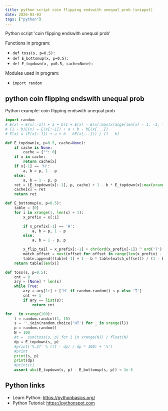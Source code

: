 ```yaml
---
title: python script coin flipping endswith unequal prob (snippet)
date: 2020-03-03
tags: ["python"]
---
```

Python script 'coin flipping endswith unequal prob'

Functions in program: 
* `def toss(s, p=0.5):`
* `def E_bottomup(x, p=0.5):`
* `def E_topdown(x, p=0.5, cache=None):`

Modules used in program: 
* `import random`

## python coin flipping endswith unequal prob

Python example: coin flipping endswith unequal prob

```python
import random
# E(x) = E(x[:-1]) + a + b(1 + E(x) - E(x[:max(xrange(len(x) - 1, -1, -1), key=lambda i:x[:i] == (x[:-1] + chr(ord(x[-1]) ^ ord('T') ^ ord('H')))[len(x) - i:])]))
# (1 - b)E(x) = E(x[:-1]) + a + b - bE(x[...])
# E(x) = (E(x[:-1]) + a + b - bE(x[...])) / (1 - b)

def E_topdown(x, p=0.5, cache=None):
    if cache is None:
        cache = {"": 0}
    if x in cache:
        return cache[x]
    if x[-1] == 'H':
        a, b = p, 1 - p
    else:
        a, b = 1 - p, p
    ret = (E_topdown(x[:-1], p, cache) + 1 - b * E_topdown(x[:max(xrange(len(x) - 1, -1, -1), key=lambda i:x[:i] == (x[:-1] + chr(ord(x[-1]) ^ ord('T') ^ ord('H')))[len(x) - i:])], p, cache)) / (1 - b)
    cache[x] = ret
    return ret

def E_bottomup(x, p=0.5):
    table = [0]
    for i in xrange(1, len(x) + 1):
        x_prefix = x[:i]

        if x_prefix[-1] == 'H':
            a, b = p, 1 - p
        else:
            a, b = 1 - p, p

        x_flip_tail = x_prefix[:-1] + chr(ord(x_prefix[-1]) ^ ord('T') ^ ord('H'))
        match_offset = next(offset for offset in range(len(x_prefix) - 1, -1, -1) if x_prefix[:offset] == x_flip_tail[len(x_prefix) - offset:])
        table.append((table[-1] + 1 - b * table[match_offset]) / (1 - b))
    return table[len(x)]

def toss(s, p=0.5):
    cnt = 0
    ary = [None] * len(s)
    while True:
        ary = ary[1:] + ['H' if random.random() < p else 'T']
        cnt += 1
        if ary == list(s):
            return cnt

for _ in xrange(100):
    l = random.randint(1, 10)
    s = ''.join(random.choice('HT') for _ in xrange(l))
    p = random.random()
    N = 100
    #t =  sum(toss(s, p) for i in xrange(N)) / float(N)
    dp = E_topdown(s, p)
    #print('%.2f' % ((t - dp) / dp * 100) + '%')
    #print
    print(s, p)
    print(dp)
    #print(t)
    assert abs(E_topdown(s, p) - E_bottomup(s, p)) < 1e-5


```

## Python links

- Learn Python: https://pythonbasics.org/
- Python Tutorial: https://pythonspot.com
